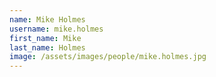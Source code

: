 ```yaml
---
name: Mike Holmes
username: mike.holmes
first_name: Mike
last_name: Holmes
image: /assets/images/people/mike.holmes.jpg
---
```

